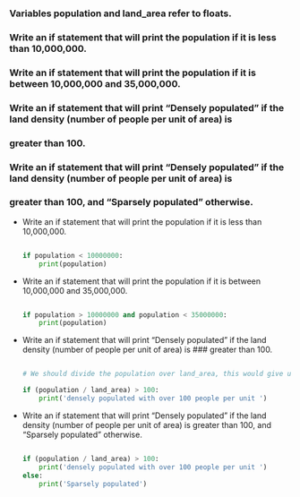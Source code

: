 ### Variables population and land_area refer to floats.
 
### Write an if statement that will print the population if it is less than 10,000,000.
 
### Write an if statement that will print the population if it is between 10,000,000 and 35,000,000.
 
### Write an if statement that will print “Densely populated” if the land density (number of people per unit of area) is 
### greater than 100.
 
### Write an if statement that will print “Densely populated” if the land density (number of people per unit of area) is 
### greater than 100, and “Sparsely populated” otherwise.

- Write an if statement that will print the population if it is less than 10,000,000.
   
    ```python 

    if population < 10000000:
        print(population)

    ```

- Write an if statement that will print the population if it is between 10,000,000 and 35,000,000.

    ```python

    if population > 10000000 and population < 35000000:
        print(population) 
    ```

- Write an if statement that will print “Densely populated” if the land density (number of people per unit of area) is ### greater than 100.

    ```python

    # We should divide the population over land_area, this would give us number of people per unit (km/miles)

    if (population / land_area) > 100:
        print('densely populated with over 100 people per unit ') 

    ```
- Write an if statement that will print “Densely populated” if the land density (number of people per unit of area) is greater than 100, and “Sparsely populated” otherwise.

    ```python

    if (population / land_area) > 100:
        print('densely populated with over 100 people per unit ') 
    else:
        print('Sparsely populated')

    ```
